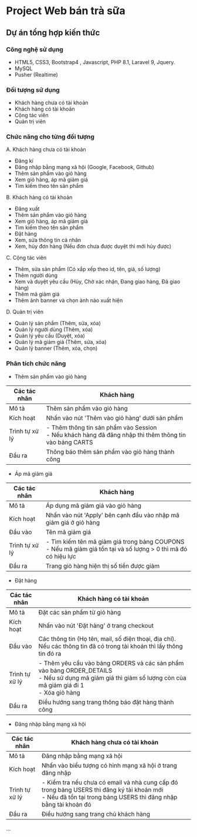 # Project Web bán trà sữa
 
## Dự án tổng hợp kiến thức
### Công nghệ sử dụng
- HTML5, CSS3, Bootstrap4 , Javascript, PHP 8.1, Laravel 9, Jquery.
- MySQL
- Pusher (Realtime)

### Đối tượng sử dụng
- Khách hàng chưa có tài khoản
- Khách hàng có tài khoản
- Cộng tác viên
- Quản trị viên

### Chức năng cho từng đối tượng
A. Khách hàng chưa có tài khoản
- Đăng kí
- Đăng nhập bằng mạng xã hội (Google, Facebook, Github)
- Thêm sản phẩm vào giỏ hàng
- Xem giỏ hàng, áp mã giảm giá
- Tìm kiếm theo tên sản phẩm

B. Khách hàng có tài khoản
- Đăng xuất
- Thêm sản phẩm vào giỏ hàng
- Xem giỏ hàng, áp mã giảm giá
- Tìm kiếm theo tên sản phẩm
- Đặt hàng
- Xem, sửa thông tin cá nhân
- Xem, hủy đơn hàng (Nếu đơn chưa được duyệt thì mới hủy được)

C. Cộng tác viên
- Thêm, sửa sản phẩm (Có xắp xếp theo id, tên, giá, số lượng)
- Thêm người dùng
- Xem và duyệt yêu cầu (Hủy, Chờ xác nhận, Đang giao hàng, Đã giao hàng)
- Thêm mã giảm giá
- Thêm ảnh banner và chọn ảnh nào xuất hiện

D. Quản trị viên
- Quản lý sản phẩm (Thêm, sửa, xóa)
- Quản lý người dùng (Thêm, xóa)
- Quản lý yêu cầu (Duyệt, xóa)
- Quản lý mã giảm giá (Thêm, sửa, xóa)
- Quản lý banner (Thêm, xóa, chọn)
### Phân tích chức năng
- Thêm sản phẩm vào giỏ hàng

Các tác nhân  | Khách hàng
------------- | -------------
Mô tả  | Thêm sản phẩm vào giỏ hàng
Kích hoạt  | Nhấn vào nút 'Thêm vào giỏ hàng' dưới sản phẩm
Trình tự xử lý  | - Thêm thông tin sản phẩm vào Session <br> - Nếu khách hàng đã đăng nhập thì thêm thông tin vào bảng CARTS
Đầu ra  | Thông báo thêm sản phẩm vào giỏ hàng thành công

- Áp mã giảm giá

Các tác nhân  | Khách hàng
------------- | -------------
Mô tả  | Áp dụng mã giảm giá vào giỏ hàng
Kích hoạt  | Nhấn vào nút 'Apply' bên cạnh đầu vào nhập mã giảm giá ở giỏ hàng
Đầu vào  | Tên mã giảm giá
Trình tự xử lý  | - Tìm kiếm tên mã giảm giá trong bảng COUPONS <br> - Nếu mã giảm giá tồn tại và số lượng > 0 thì mã đó có hiệu lực
Đầu ra  | Trang giỏ hàng hiện thị số tiền được giảm

- Đặt hàng

Các tác nhân  | Khách hàng có tài khoản
------------- | -------------
Mô tả  | Đặt các sản phẩm từ giỏ hàng
Kích hoạt  | Nhấn vào nút 'Đặt hàng' ở trang checkout
Đầu vào  | Các thông tin (Họ tên, mail, số điện thoại, địa chỉ). Nếu các thông tin đã có trong tài khoản thì lấy thông tin đó ra
Trình tự xử lý  | - Thêm yêu cầu vào bảng ORDERS và các sản phẩm vào bảng ORDER_DETAILS <br> - Nếu sử dụng mã giảm giá thì giảm số lượng còn của mã giảm giá đi 1 <br> - Xóa giỏ hàng
Đầu ra  | Điều hướng sang trang thông báo đặt hàng thành công

- Đăng nhập bằng mạng xã hội

Các tác nhân  | Khách hàng chưa có tài khoản
------------- | -------------
Mô tả  | Đăng nhập bằng mạng xã hội
Kích hoạt  | Nhấn vào biểu tượng có hình mạng xã hội ở trang đăng nhập
Trình tự xử lý  | - Kiểm tra nếu chưa có email và nhà cung cấp đó trong bảng USERS thì đăng ký tài khoản mới <br> - Nếu đã tồn tại trong bảng USERS thì đăng nhập bằng tài khoản đó
Đầu ra  | Điều hướng sang trang chủ khách hàng

...
